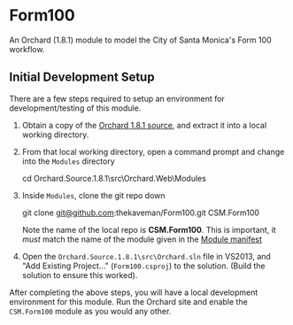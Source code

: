 ﻿# Form100

An Orchard (1.8.1) module to model the City of Santa Monica's Form 100 workflow.

## Initial Development Setup

There are a few steps required to setup an environment for development/testing of this module.

  1. Obtain a copy of the [Orchard 1.8.1 source](https://orchard.codeplex.com/releases), 
and extract it into a local working directory.
  
  2. From that local working directory, open a command prompt and change into the `Modules` directory

        cd Orchard.Source.1.8.1\src\Orchard.Web\Modules
  
  3. Inside `Modules`, clone the git repo down

        git clone git@github.com:thekaveman/Form100.git CSM.Form100  

     Note the name of the local repo is **CSM.Form100**.
	 This is important, it *must* match the name of the module given in the [Module manifest](Module.txt)

  4. Open the `Orchard.Source.1.8.1\src\Orchard.sln` file in VS2013, and 
"Add Existing Project..." (`Form100.csproj`) to the solution. (Build the solution to ensure this worked).

After completing the above steps, you will have a local development environment for this module. 
Run the Orchard site and enable the `CSM.Form100` module as you would any other.
